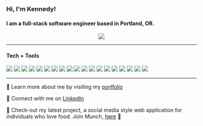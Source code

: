  ### Hi, I'm Kennedy!
 #### I am a full-stack software engineer based in Portland, OR.
 
<div id="header" align="center">
  <img src="https://media.giphy.com/media/DSTC4fCRN0pdKxGegZ/giphy.gif"/>
 </div>
 
 ---
#### Tech + Tools
<div>
  <img src="https://img.shields.io/badge/-Python 3-F33A6A"/>
  <img src="https://img.shields.io/badge/-JavaScript ES6+-F33A6A"/>
  <img src="https://img.shields.io/badge/-SQL-F33A6A"/>
  <img src="https://img.shields.io/badge/-HTML5-F33A6A"/>
  <img src="https://img.shields.io/badge/-CSS3-F33A6A"/>
  <img src="https://img.shields.io/badge/-React-F33A6A"/>
  <img src="https://img.shields.io/badge/-Bootstrap-F33A6A"/>
  <img src="https://img.shields.io/badge/-DOM Manipulation-F33A6A"/>
  <img src="https://img.shields.io/badge/-Django 4-F33A6A"/>
  <img src="https://img.shields.io/badge/-FastAPI-F33A6A"/>
  <img src="https://img.shields.io/badge/-PostgreSQL-F33A6A"/>
  <img src="https://img.shields.io/badge/-Docker-F33A6A"/>
  <img src="https://img.shields.io/badge/-RabbitMQ-F33A6A"/>
  <img src="https://img.shields.io/badge/-Microservices-F33A6A"/>
  <img src="https://img.shields.io/badge/-Domain Driven Design-F33A6A"/>
  <img src="https://img.shields.io/badge/-Message Queues-F33A6A"/>
  <img src="https://img.shields.io/badge/-Pub/Sub-F33A6A"/>
  <img src="https://img.shields.io/badge/-Object Oriented Programming-F33A6A"/>
  <img src="https://img.shields.io/badge/-Git-F33A6A"/>
</div>
 
 ---

🫧 Learn more about me by visiting my [portfolio](https://kennedycassiday.com/)

🫧 Connect with me on [LinkedIn](https://www.linkedin.com/in/kennedycassiday/)

🫧 Check-out my latest project, a social media style web application for individuals who love food. Join Munch, [here](https://munchbunch.gitlab.io/munch/) 🥂


<!--
**kennedycassiday/kennedycassiday** is a ✨ _special_ ✨ repository because its `README.md` (this file) appears on your GitHub profile.

Here are some ideas to get you started:

- 🔭 I’m currently working on ...
- 🌱 I’m currently learning ...
- 👯 I’m looking to collaborate on ...
- 🤔 I’m looking for help with ...
- 💬 Ask me about ...
- 📫 How to reach me: ...
- 😄 Pronouns: ...
- ⚡ Fun fact: ...
-->

